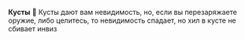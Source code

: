 **Кусты**
:small_orange_diamond: Кусты дают вам невидимость, но, если вы перезаряжаете оружие, либо целитесь, то невидимость спадает, но хил в кусте не сбивает инвиз
